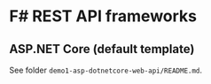 # F# REST API frameworks

## ASP.NET Core (default template)

See folder `demo1-asp-dotnetcore-web-api/README.md`.
 
